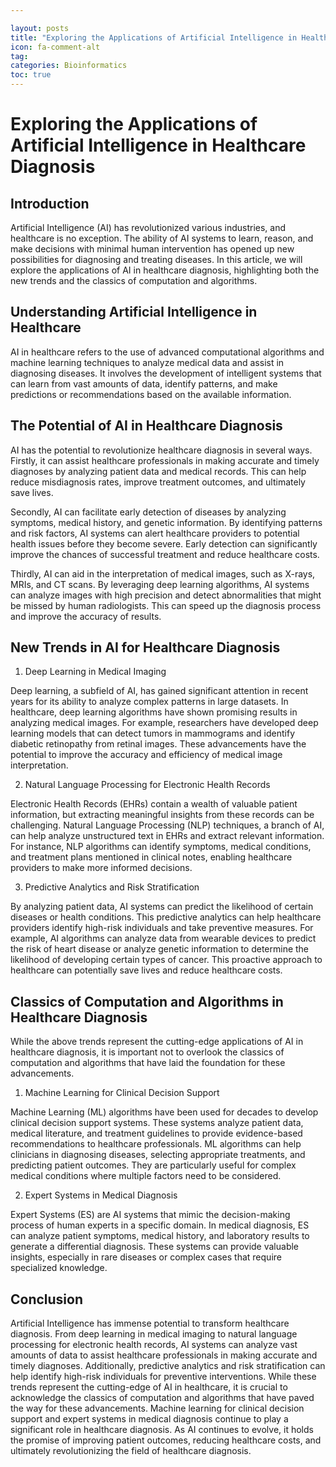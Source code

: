 ```yaml
---

layout: posts
title: "Exploring the Applications of Artificial Intelligence in Healthcare Diagnosis"
icon: fa-comment-alt
tag:      
categories: Bioinformatics
toc: true
---
```




# Exploring the Applications of Artificial Intelligence in Healthcare Diagnosis

## Introduction

Artificial Intelligence (AI) has revolutionized various industries, and healthcare is no exception. The ability of AI systems to learn, reason, and make decisions with minimal human intervention has opened up new possibilities for diagnosing and treating diseases. In this article, we will explore the applications of AI in healthcare diagnosis, highlighting both the new trends and the classics of computation and algorithms.

## Understanding Artificial Intelligence in Healthcare

AI in healthcare refers to the use of advanced computational algorithms and machine learning techniques to analyze medical data and assist in diagnosing diseases. It involves the development of intelligent systems that can learn from vast amounts of data, identify patterns, and make predictions or recommendations based on the available information.

## The Potential of AI in Healthcare Diagnosis

AI has the potential to revolutionize healthcare diagnosis in several ways. Firstly, it can assist healthcare professionals in making accurate and timely diagnoses by analyzing patient data and medical records. This can help reduce misdiagnosis rates, improve treatment outcomes, and ultimately save lives.

Secondly, AI can facilitate early detection of diseases by analyzing symptoms, medical history, and genetic information. By identifying patterns and risk factors, AI systems can alert healthcare providers to potential health issues before they become severe. Early detection can significantly improve the chances of successful treatment and reduce healthcare costs.

Thirdly, AI can aid in the interpretation of medical images, such as X-rays, MRIs, and CT scans. By leveraging deep learning algorithms, AI systems can analyze images with high precision and detect abnormalities that might be missed by human radiologists. This can speed up the diagnosis process and improve the accuracy of results.

## New Trends in AI for Healthcare Diagnosis

1. Deep Learning in Medical Imaging

Deep learning, a subfield of AI, has gained significant attention in recent years for its ability to analyze complex patterns in large datasets. In healthcare, deep learning algorithms have shown promising results in analyzing medical images. For example, researchers have developed deep learning models that can detect tumors in mammograms and identify diabetic retinopathy from retinal images. These advancements have the potential to improve the accuracy and efficiency of medical image interpretation.

2. Natural Language Processing for Electronic Health Records

Electronic Health Records (EHRs) contain a wealth of valuable patient information, but extracting meaningful insights from these records can be challenging. Natural Language Processing (NLP) techniques, a branch of AI, can help analyze unstructured text in EHRs and extract relevant information. For instance, NLP algorithms can identify symptoms, medical conditions, and treatment plans mentioned in clinical notes, enabling healthcare providers to make more informed decisions.

3. Predictive Analytics and Risk Stratification

By analyzing patient data, AI systems can predict the likelihood of certain diseases or health conditions. This predictive analytics can help healthcare providers identify high-risk individuals and take preventive measures. For example, AI algorithms can analyze data from wearable devices to predict the risk of heart disease or analyze genetic information to determine the likelihood of developing certain types of cancer. This proactive approach to healthcare can potentially save lives and reduce healthcare costs.

## Classics of Computation and Algorithms in Healthcare Diagnosis

While the above trends represent the cutting-edge applications of AI in healthcare diagnosis, it is important not to overlook the classics of computation and algorithms that have laid the foundation for these advancements.

1. Machine Learning for Clinical Decision Support

Machine Learning (ML) algorithms have been used for decades to develop clinical decision support systems. These systems analyze patient data, medical literature, and treatment guidelines to provide evidence-based recommendations to healthcare professionals. ML algorithms can help clinicians in diagnosing diseases, selecting appropriate treatments, and predicting patient outcomes. They are particularly useful for complex medical conditions where multiple factors need to be considered.

2. Expert Systems in Medical Diagnosis

Expert Systems (ES) are AI systems that mimic the decision-making process of human experts in a specific domain. In medical diagnosis, ES can analyze patient symptoms, medical history, and laboratory results to generate a differential diagnosis. These systems can provide valuable insights, especially in rare diseases or complex cases that require specialized knowledge.

## Conclusion

Artificial Intelligence has immense potential to transform healthcare diagnosis. From deep learning in medical imaging to natural language processing for electronic health records, AI systems can analyze vast amounts of data to assist healthcare professionals in making accurate and timely diagnoses. Additionally, predictive analytics and risk stratification can help identify high-risk individuals for preventive interventions. While these trends represent the cutting-edge of AI in healthcare, it is crucial to acknowledge the classics of computation and algorithms that have paved the way for these advancements. Machine learning for clinical decision support and expert systems in medical diagnosis continue to play a significant role in healthcare diagnosis. As AI continues to evolve, it holds the promise of improving patient outcomes, reducing healthcare costs, and ultimately revolutionizing the field of healthcare diagnosis.